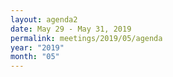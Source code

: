 ```yaml
---
layout: agenda2
date: May 29 - May 31, 2019 
permalink: meetings/2019/05/agenda
year: "2019"
month: "05"
---
```

